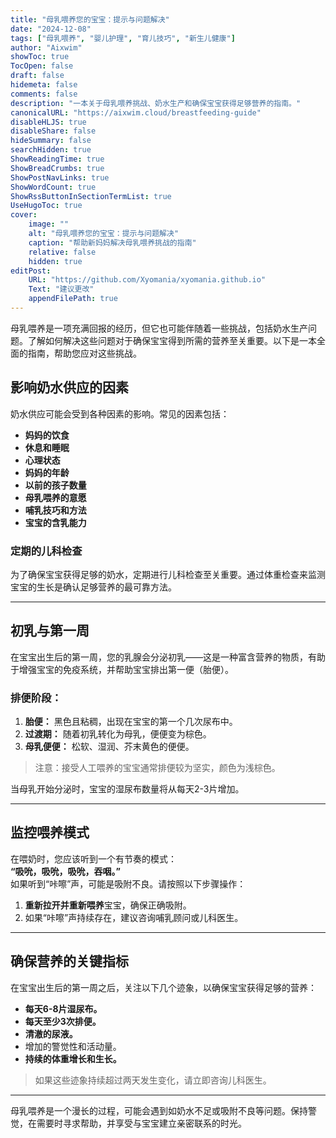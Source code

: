 ```yaml
---
title: "母乳喂养您的宝宝：提示与问题解决"
date: "2024-12-08"
tags: ["母乳喂养", "婴儿护理", "育儿技巧", "新生儿健康"]
author: "Aixwim"
showToc: true
TocOpen: false
draft: false
hidemeta: false
comments: false
description: "一本关于母乳喂养挑战、奶水生产和确保宝宝获得足够营养的指南。"
canonicalURL: "https://aixwim.cloud/breastfeeding-guide"
disableHLJS: true
disableShare: false
hideSummary: false
searchHidden: true
ShowReadingTime: true
ShowBreadCrumbs: true
ShowPostNavLinks: true
ShowWordCount: true
ShowRssButtonInSectionTermList: true
UseHugoToc: true
cover:
    image: ""
    alt: "母乳喂养您的宝宝：提示与问题解决"
    caption: "帮助新妈妈解决母乳喂养挑战的指南"
    relative: false
    hidden: true
editPost:
    URL: "https://github.com/Xyomania/xyomania.github.io"
    Text: "建议更改"
    appendFilePath: true
---
```


母乳喂养是一项充满回报的经历，但它也可能伴随着一些挑战，包括奶水生产问题。了解如何解决这些问题对于确保宝宝得到所需的营养至关重要。以下是一本全面的指南，帮助您应对这些挑战。

<!--more-->

## 影响奶水供应的因素  

奶水供应可能会受到各种因素的影响。常见的因素包括：

- **妈妈的饮食**  
- **休息和睡眠**  
- **心理状态**  
- **妈妈的年龄**  
- **以前的孩子数量**  
- **母乳喂养的意愿**  
- **哺乳技巧和方法**  
- **宝宝的含乳能力**  

### 定期的儿科检查  

为了确保宝宝获得足够的奶水，定期进行儿科检查至关重要。通过体重检查来监测宝宝的生长是确认足够营养的最可靠方法。

---

## 初乳与第一周  

在宝宝出生后的第一周，您的乳腺会分泌初乳——这是一种富含营养的物质，有助于增强宝宝的免疫系统，并帮助宝宝排出第一便（胎便）。

### 排便阶段：
1. **胎便：** 黑色且粘稠，出现在宝宝的第一个几次尿布中。  
2. **过渡期：** 随着初乳转化为母乳，便便变为棕色。  
3. **母乳便便：** 松软、湿润、芥末黄色的便便。

> 注意：接受人工喂养的宝宝通常排便较为坚实，颜色为浅棕色。

当母乳开始分泌时，宝宝的湿尿布数量将从每天2-3片增加。

---

## 监控喂养模式  

在喂奶时，您应该听到一个有节奏的模式：  
**“吸吮，吸吮，吸吮，吞咽。”**  
如果听到“咔嚓”声，可能是吸附不良。请按照以下步骤操作：

1. **重新拉开并重新喂养**宝宝，确保正确吸附。  
2. 如果“咔嚓”声持续存在，建议咨询哺乳顾问或儿科医生。

---

## 确保营养的关键指标  

在宝宝出生后的第一周之后，关注以下几个迹象，以确保宝宝获得足够的营养：

- **每天6-8片湿尿布。**  
- **每天至少3次排便。**  
- **清澈的尿液。**  
- 增加的警觉性和活动量。  
- **持续的体重增长和生长。**

> 如果这些迹象持续超过两天发生变化，请立即咨询儿科医生。

---

母乳喂养是一个漫长的过程，可能会遇到如奶水不足或吸附不良等问题。保持警觉，在需要时寻求帮助，并享受与宝宝建立亲密联系的时光。
